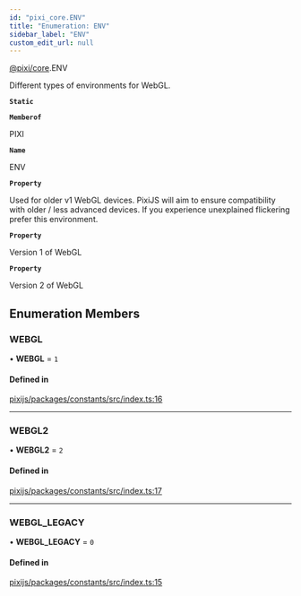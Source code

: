 ```yaml
---
id: "pixi_core.ENV"
title: "Enumeration: ENV"
sidebar_label: "ENV"
custom_edit_url: null
---
```


[@pixi/core](../modules/pixi_core.md).ENV

Different types of environments for WebGL.

**`Static`**

**`Memberof`**

PIXI

**`Name`**

ENV

**`Property`**

Used for older v1 WebGL devices. PixiJS will aim to ensure compatibility
 with older / less advanced devices. If you experience unexplained flickering prefer this environment.

**`Property`**

Version 1 of WebGL

**`Property`**

Version 2 of WebGL

## Enumeration Members

### WEBGL

• **WEBGL** = ``1``

#### Defined in

[pixijs/packages/constants/src/index.ts:16](https://github.com/pixijs/pixijs/blob/2194fe5c5/packages/constants/src/index.ts#L16)

___

### WEBGL2

• **WEBGL2** = ``2``

#### Defined in

[pixijs/packages/constants/src/index.ts:17](https://github.com/pixijs/pixijs/blob/2194fe5c5/packages/constants/src/index.ts#L17)

___

### WEBGL\_LEGACY

• **WEBGL\_LEGACY** = ``0``

#### Defined in

[pixijs/packages/constants/src/index.ts:15](https://github.com/pixijs/pixijs/blob/2194fe5c5/packages/constants/src/index.ts#L15)
